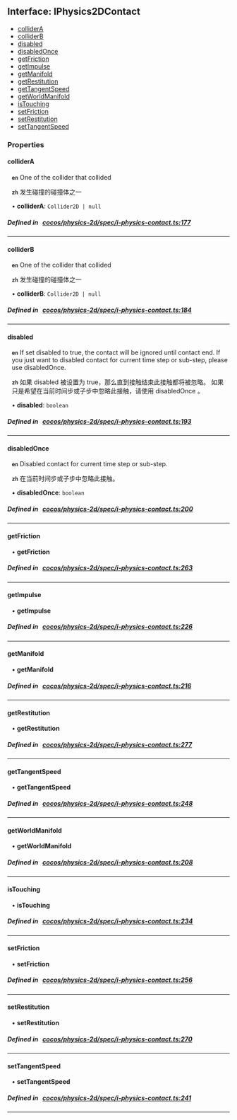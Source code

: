 ## Interface: IPhysics2DContact

- [colliderA](#colliderA)
- [colliderB](#colliderB)
- [disabled](#disabled)
- [disabledOnce](#disabledOnce)
- [getFriction](#getFriction)
- [getImpulse](#getImpulse)
- [getManifold](#getManifold)
- [getRestitution](#getRestitution)
- [getTangentSpeed](#getTangentSpeed)
- [getWorldManifold](#getWorldManifold)
- [isTouching](#isTouching)
- [setFriction](#setFriction)
- [setRestitution](#setRestitution)
- [setTangentSpeed](#setTangentSpeed)

### Properties

#### colliderA

<div style="margin-left: 10px;">




**`en`** 
One of the collider that collided




**`zh`** 
发生碰撞的碰撞体之一



• **colliderA**: ``Collider2D | null``

</div>


##### Defined in &nbsp;   [cocos/physics-2d/spec/i-physics-contact.ts:177](https://github.com/cocos-creator/engine/blob/c7bf6b8a9/cocos/physics-2d/spec/i-physics-contact.ts#L177)&nbsp;

___
#### colliderB

<div style="margin-left: 10px;">




**`en`** 
One of the collider that collided




**`zh`** 
发生碰撞的碰撞体之一



• **colliderB**: ``Collider2D | null``

</div>


##### Defined in &nbsp;   [cocos/physics-2d/spec/i-physics-contact.ts:184](https://github.com/cocos-creator/engine/blob/c7bf6b8a9/cocos/physics-2d/spec/i-physics-contact.ts#L184)&nbsp;

___
#### disabled

<div style="margin-left: 10px;">




**`en`** 
If set disabled to true, the contact will be ignored until contact end.
If you just want to disabled contact for current time step or sub-step, please use disabledOnce.




**`zh`** 
如果 disabled 被设置为 true，那么直到接触结束此接触都将被忽略。
如果只是希望在当前时间步或子步中忽略此接触，请使用 disabledOnce 。



• **disabled**: ``boolean``

</div>


##### Defined in &nbsp;   [cocos/physics-2d/spec/i-physics-contact.ts:193](https://github.com/cocos-creator/engine/blob/c7bf6b8a9/cocos/physics-2d/spec/i-physics-contact.ts#L193)&nbsp;

___
#### disabledOnce

<div style="margin-left: 10px;">




**`en`** 
Disabled contact for current time step or sub-step.




**`zh`** 
在当前时间步或子步中忽略此接触。



• **disabledOnce**: ``boolean``

</div>


##### Defined in &nbsp;   [cocos/physics-2d/spec/i-physics-contact.ts:200](https://github.com/cocos-creator/engine/blob/c7bf6b8a9/cocos/physics-2d/spec/i-physics-contact.ts#L200)&nbsp;

___
#### getFriction

<div style="margin-left: 10px;">


• **getFriction**

</div>


##### Defined in &nbsp;   [cocos/physics-2d/spec/i-physics-contact.ts:263](https://github.com/cocos-creator/engine/blob/c7bf6b8a9/cocos/physics-2d/spec/i-physics-contact.ts#L263)&nbsp;

___
#### getImpulse

<div style="margin-left: 10px;">


• **getImpulse**

</div>


##### Defined in &nbsp;   [cocos/physics-2d/spec/i-physics-contact.ts:226](https://github.com/cocos-creator/engine/blob/c7bf6b8a9/cocos/physics-2d/spec/i-physics-contact.ts#L226)&nbsp;

___
#### getManifold

<div style="margin-left: 10px;">


• **getManifold**

</div>


##### Defined in &nbsp;   [cocos/physics-2d/spec/i-physics-contact.ts:216](https://github.com/cocos-creator/engine/blob/c7bf6b8a9/cocos/physics-2d/spec/i-physics-contact.ts#L216)&nbsp;

___
#### getRestitution

<div style="margin-left: 10px;">


• **getRestitution**

</div>


##### Defined in &nbsp;   [cocos/physics-2d/spec/i-physics-contact.ts:277](https://github.com/cocos-creator/engine/blob/c7bf6b8a9/cocos/physics-2d/spec/i-physics-contact.ts#L277)&nbsp;

___
#### getTangentSpeed

<div style="margin-left: 10px;">


• **getTangentSpeed**

</div>


##### Defined in &nbsp;   [cocos/physics-2d/spec/i-physics-contact.ts:248](https://github.com/cocos-creator/engine/blob/c7bf6b8a9/cocos/physics-2d/spec/i-physics-contact.ts#L248)&nbsp;

___
#### getWorldManifold

<div style="margin-left: 10px;">


• **getWorldManifold**

</div>


##### Defined in &nbsp;   [cocos/physics-2d/spec/i-physics-contact.ts:208](https://github.com/cocos-creator/engine/blob/c7bf6b8a9/cocos/physics-2d/spec/i-physics-contact.ts#L208)&nbsp;

___
#### isTouching

<div style="margin-left: 10px;">


• **isTouching**

</div>


##### Defined in &nbsp;   [cocos/physics-2d/spec/i-physics-contact.ts:234](https://github.com/cocos-creator/engine/blob/c7bf6b8a9/cocos/physics-2d/spec/i-physics-contact.ts#L234)&nbsp;

___
#### setFriction

<div style="margin-left: 10px;">


• **setFriction**

</div>


##### Defined in &nbsp;   [cocos/physics-2d/spec/i-physics-contact.ts:256](https://github.com/cocos-creator/engine/blob/c7bf6b8a9/cocos/physics-2d/spec/i-physics-contact.ts#L256)&nbsp;

___
#### setRestitution

<div style="margin-left: 10px;">


• **setRestitution**

</div>


##### Defined in &nbsp;   [cocos/physics-2d/spec/i-physics-contact.ts:270](https://github.com/cocos-creator/engine/blob/c7bf6b8a9/cocos/physics-2d/spec/i-physics-contact.ts#L270)&nbsp;

___
#### setTangentSpeed

<div style="margin-left: 10px;">


• **setTangentSpeed**

</div>


##### Defined in &nbsp;   [cocos/physics-2d/spec/i-physics-contact.ts:241](https://github.com/cocos-creator/engine/blob/c7bf6b8a9/cocos/physics-2d/spec/i-physics-contact.ts#L241)&nbsp;

___
